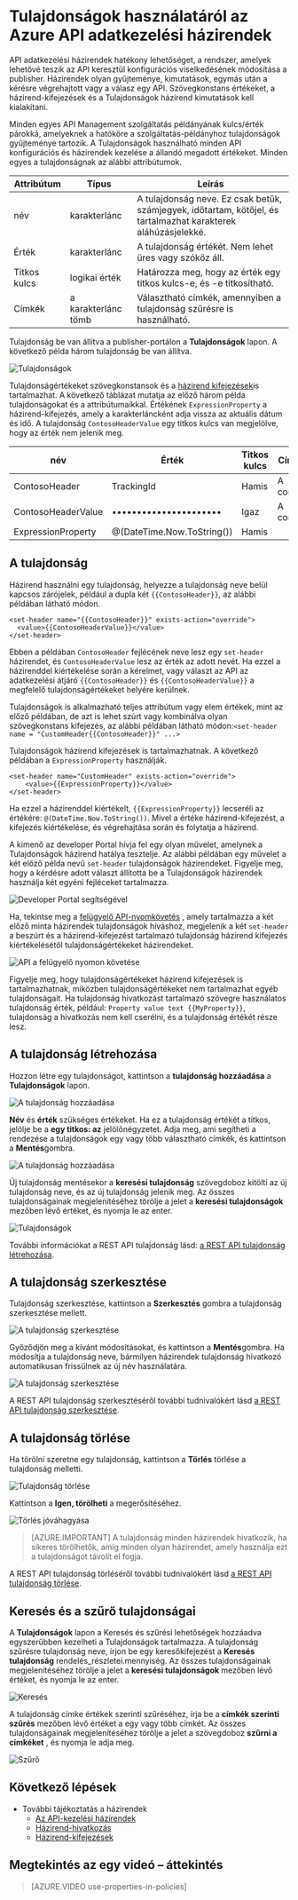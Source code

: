 <properties 
    pageTitle="Tulajdonságok használatáról az Azure API adatkezelési házirendek" 
    description="Megtudhatja, hogy miként tulajdonságainak használata az Azure API adatkezelési házirendek." 
    services="api-management" 
    documentationCenter="" 
    authors="steved0x" 
    manager="erikre" 
    editor=""/>

<tags 
    ms.service="api-management" 
    ms.workload="mobile" 
    ms.tgt_pltfrm="na" 
    ms.devlang="na" 
    ms.topic="article" 
    ms.date="10/25/2016" 
    ms.author="sdanie"/>


# <a name="how-to-use-properties-in-azure-api-management-policies"></a>Tulajdonságok használatáról az Azure API adatkezelési házirendek

API adatkezelési házirendek hatékony lehetőséget, a rendszer, amelyek lehetővé teszik az API keresztül konfigurációs viselkedésének módosítása a publisher. Házirendek olyan gyűjteménye, kimutatások, egymás után a kérésre végrehajtott vagy a válasz egy API. Szövegkonstans értékeket, a házirend-kifejezések és a Tulajdonságok házirend kimutatások kell kialakítani. 

Minden egyes API Management szolgáltatás példányának kulcs/érték párokká, amelyeknek a hatóköre a szolgáltatás-példányhoz tulajdonságok gyűjteménye tartozik. A Tulajdonságok használható minden API konfigurációs és házirendek kezelése a állandó megadott értékeket. Minden egyes a tulajdonságnak az alábbi attribútumok.


| Attribútum | Típus            | Leírás                                                                                             |
|-----------|-----------------|---------------------------------------------------------------------------------------------------------|
| név      | karakterlánc          | A tulajdonság neve. Ez csak betűk, számjegyek, időtartam, kötőjel, és tartalmazhat karakterek aláhúzásjelekké. |
| Érték     | karakterlánc          | A tulajdonság értékét. Nem lehet üres vagy szóköz áll.                           |
| Titkos kulcs    | logikai érték         | Határozza meg, hogy az érték egy titkos kulcs-e, és -e titkosítható.                                |
| Címkék      | a karakterlánc tömb | Választható címkék, amennyiben a tulajdonság szűrésre is használható.                               |

Tulajdonság be van állítva a publisher-portálon a **Tulajdonságok** lapon. A következő példa három tulajdonság be van állítva.

![Tulajdonságok][api-management-properties]

Tulajdonságértékeket szövegkonstansok és a [házirend kifejezések](https://msdn.microsoft.com/library/azure/dn910913.aspx)is tartalmazhat. A következő táblázat mutatja az előző három példa tulajdonságokat és a attribútumaikkal. Értékének `ExpressionProperty` a házirend-kifejezés, amely a karakterláncként adja vissza az aktuális dátum és idő. A tulajdonság `ContosoHeaderValue` egy titkos kulcs van megjelölve, hogy az érték nem jelenik meg.

| név               | Érték                      | Titkos kulcs | Címkék    |
|--------------------|----------------------------|--------|---------|
| ContosoHeader      | TrackingId                 | Hamis  | A contoso |
| ContosoHeaderValue | ••••••••••••••••••••••     | Igaz   | A contoso |
| ExpressionProperty | @(DateTime.Now.ToString()) | Hamis  |         |

## <a name="to-use-a-property"></a>A tulajdonság

Házirend használni egy tulajdonság, helyezze a tulajdonság neve belül kapcsos zárójelek, például a dupla két `{{ContosoHeader}}`, az alábbi példában látható módon.

    <set-header name="{{ContosoHeader}}" exists-action="override">
      <value>{{ContosoHeaderValue}}</value>
    </set-header>

Ebben a példában `ContosoHeader` fejlécének neve lesz egy `set-header` házirendet, és `ContosoHeaderValue` lesz az érték az adott nevét. Ha ezzel a házirenddel kiértékelése során a kérelmet, vagy választ az API az adatkezelési átjáró `{{ContosoHeader}}` és `{{ContosoHeaderValue}}` a megfelelő tulajdonságértékeket helyére kerülnek.

Tulajdonságok is alkalmazható teljes attribútum vagy elem értékek, mint az előző példában, de azt is lehet szúrt vagy kombinálva olyan szövegkonstans kifejezés, az alábbi példában látható módon:`<set-header name = "CustomHeader{{ContosoHeader}}" ...>`

Tulajdonságok házirend kifejezések is tartalmazhatnak. A következő példában a `ExpressionProperty` használják.

    <set-header name="CustomHeader" exists-action="override">
        <value>{{ExpressionProperty}}</value>
    </set-header>

Ha ezzel a házirenddel kiértékelt, `{{ExpressionProperty}}` lecseréli az értékére: `@(DateTime.Now.ToString())`. Mivel a értéke házirend-kifejezést, a kifejezés kiértékelése, és végrehajtása során és folytatja a házirend.

A kimenő az developer Portal hívja fel egy olyan művelet, amelynek a Tulajdonságok házirend hatálya tesztelje. Az alábbi példában egy művelet a két előző példa nevű `set-header` tulajdonságok házirendeket. Figyelje meg, hogy a kérdésre adott választ állította be a Tulajdonságok házirendek használja két egyéni fejléceket tartalmazza.

![Developer Portal segítségével][api-management-send-results]

Ha, tekintse meg a [felügyelő API-nyomkövetés](api-management-howto-api-inspector.md) , amely tartalmazza a két előző minta házirendek tulajdonságok híváshoz, megjelenik a két `set-header` a beszúrt és a házirend-kifejezést tartalmazó tulajdonság házirend kifejezés kiértékelésétől tulajdonságértékeket házirendeket.

![API a felügyelő nyomon követése][api-management-api-inspector-trace]

Figyelje meg, hogy tulajdonságértékeket házirend kifejezések is tartalmazhatnak, miközben tulajdonságértékeket nem tartalmazhat egyéb tulajdonságait. Ha tulajdonság hivatkozást tartalmazó szövegre használatos tulajdonság érték, például: `Property value text {{MyProperty}}`, tulajdonság a hivatkozás nem kell cserélni, és a tulajdonság értékét része lesz.

## <a name="to-create-a-property"></a>A tulajdonság létrehozása

Hozzon létre egy tulajdonságot, kattintson a **tulajdonság hozzáadása** a **Tulajdonságok** lapon.

![A tulajdonság hozzáadása][api-management-properties-add-property-menu]

**Név** és **érték** szükséges értékeket. Ha ez a tulajdonság értékét a titkos, jelölje be a **egy titkos: az** jelölőnégyzetet. Adja meg, ami segítheti a rendezése a tulajdonságok egy vagy több választható címkék, és kattintson a **Mentés**gombra.

![A tulajdonság hozzáadása][api-management-properties-add-property]

Új tulajdonság mentésekor a **keresési tulajdonság** szövegdoboz kitölti az új tulajdonság neve, és az új tulajdonság jelenik meg. Az összes tulajdonságainak megjelenítéséhez törölje a jelet a **keresési tulajdonságok** mezőben lévő értéket, és nyomja le az enter.

![Tulajdonságok][api-management-properties-property-saved]

További információkat a REST API tulajdonság lásd: [a REST API tulajdonság létrehozása](https://msdn.microsoft.com/library/azure/mt651775.aspx#Put).

## <a name="to-edit-a-property"></a>A tulajdonság szerkesztése

Tulajdonság szerkesztése, kattintson a **Szerkesztés** gombra a tulajdonság szerkesztése mellett.

![A tulajdonság szerkesztése][api-management-properties-edit]

Győződjön meg a kívánt módosításokat, és kattintson a **Mentés**gombra. Ha módosítja a tulajdonság neve, bármilyen házirendek tulajdonság hivatkozó automatikusan frissülnek az új név használatára.

![A tulajdonság szerkesztése][api-management-properties-edit-property]

A REST API tulajdonság szerkesztéséről további tudnivalókért lásd [a REST API tulajdonság szerkesztése](https://msdn.microsoft.com/library/azure/mt651775.aspx#Patch).

## <a name="to-delete-a-property"></a>A tulajdonság törlése

Ha törölni szeretne egy tulajdonság, kattintson a **Törlés** törlése a tulajdonság melletti.

![Tulajdonság törlése][api-management-properties-delete]

Kattintson a **Igen, törölheti** a megerősítéséhez.

![Törlés jóváhagyása][api-management-delete-confirm]

>[AZURE.IMPORTANT] A tulajdonság minden házirendek hivatkozik, ha sikeres törölhetők, amíg minden olyan házirendet, amely használja ezt a tulajdonságot távolít el fogja.

A REST API tulajdonság törléséről további tudnivalókért lásd [a REST API tulajdonság törlése](https://msdn.microsoft.com/library/azure/mt651775.aspx#Delete).

## <a name="to-search-and-filter-properties"></a>Keresés és a szűrő tulajdonságai

A **Tulajdonságok** lapon a Keresés és szűrési lehetőségek hozzáadva egyszerűbben kezelheti a Tulajdonságok tartalmazza. A tulajdonság szűrésre tulajdonság neve, írjon be egy keresőkifejezést a **Keresés tulajdonság** rendelés_részletei.mennyiség. Az összes tulajdonságainak megjelenítéséhez törölje a jelet a **keresési tulajdonságok** mezőben lévő értéket, és nyomja le az enter.

![Keresés][api-management-properties-search]

A tulajdonság címke értékek szerinti szűréséhez, írja be a **címkék szerinti szűrés** mezőben lévő értéket a egy vagy több címkét. Az összes tulajdonságainak megjelenítéséhez törölje a jelet a szövegdoboz **szűrni a címkéket** , és nyomja le adja meg.

![Szűrő][api-management-properties-filter]

## <a name="next-steps"></a>Következő lépések

-   További tájékoztatás a házirendek
    -   [Az API-kezelési házirendek](api-management-howto-policies.md)
    -   [Házirend-hivatkozás](https://msdn.microsoft.com/library/azure/dn894081.aspx)
    -   [Házirend-kifejezések](https://msdn.microsoft.com/library/azure/dn910913.aspx)

## <a name="watch-a-video-overview"></a>Megtekintés az egy videó – áttekintés

> [AZURE.VIDEO use-properties-in-policies]

[api-management-properties]: ./media/api-management-howto-properties/api-management-properties.png
[api-management-properties-add-property]: ./media/api-management-howto-properties/api-management-properties-add-property.png
[api-management-properties-edit-property]: ./media/api-management-howto-properties/api-management-properties-edit-property.png
[api-management-properties-add-property-menu]: ./media/api-management-howto-properties/api-management-properties-add-property-menu.png
[api-management-properties-property-saved]: ./media/api-management-howto-properties/api-management-properties-property-saved.png
[api-management-properties-delete]: ./media/api-management-howto-properties/api-management-properties-delete.png
[api-management-properties-edit]: ./media/api-management-howto-properties/api-management-properties-edit.png
[api-management-delete-confirm]: ./media/api-management-howto-properties/api-management-delete-confirm.png
[api-management-properties-search]: ./media/api-management-howto-properties/api-management-properties-search.png
[api-management-send-results]: ./media/api-management-howto-properties/api-management-send-results.png
[api-management-properties-filter]: ./media/api-management-howto-properties/api-management-properties-filter.png
[api-management-api-inspector-trace]: ./media/api-management-howto-properties/api-management-api-inspector-trace.png

